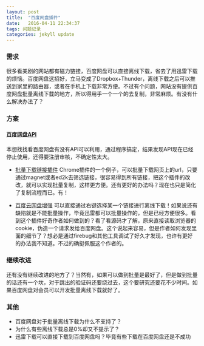 ```yaml
---
layout: post
title:  "百度网盘插件"
date:   2016-04-11 22:34:37
tags: 问题记录 
categories: jekyll update
---
```


### 需求
很多看美剧的网站都有磁力链接，百度网盘可以直接离线下载，省去了用迅雷下载的烦恼。百度网盘这招好，立马变成了Dropbox+Thunder，离线下载之后可以推送到家里的路由器，或者在手机上下载非常方便。不过有个问题，网站没有提供百度网盘批量离线下载的地方，所以得用手一个一个的去复制，非常麻烦。有没有什么解决办法了？

### 方案
#### [百度网盘API](http://developer.baidu.com/wiki/index.php?title=docs/pcs)
本想找找看百度网盘有没有API可以利用，通过程序搞定，结果发现API现在已经停止使用，还得要注册审核，不确定性太大。

- [批量下载链接插件](https://developer.chrome.com/extensions/examples/api/downloads/download_links.zip)
Chrome插件的一个例子，可以批量下载网页上的url，只要通过magnet或者ed2k去筛选链接，很容易得到所有链接，把这个插件的改改，就可以实现批量复制，这样更方便。还有更好的办法吗？现在也只是简化了复制流程而已。有！

- [百度云网盘增强](https://chrome.google.com/webstore/detail/%E7%99%BE%E5%BA%A6%E4%BA%91%E7%BD%91%E7%9B%98%E5%A2%9E%E5%BC%BA/bimnomechdfkhaaoghfgjakiempinbcj)
可以直接通过右键选择某一个链接进行离线下载！如果说还有缺陷就是不能批量操作，毕竟迅雷都可以批量操作的，但是已经方便很多。看到这个插件好奇作者如何做到的？看了看源码才了解，原来直接读取浏览器的cookie，伪造一个请求发给百度网盘。这个说起来容易，但是作者如何发现里面的细节了？想必是通过firebug和其他工具调试了好久才发现，也许有更好的办法我不知道。不过的确挺佩服这个作者的。

### 继续改进
还有没有继续改进的地方了？当然有，如果可以做到批量是最好了，但是做到批量的话还有一个坎，对于跳出的验证码还要绕过去，这个要研究还要花不少时间。如果百度网盘对会员可以开发批量离线下载就好了。

### 其他
- 百度网盘对于批量离线下载为什么不支持了？
- 为什么有些离线下载总是0%却又不提示了？
- 迅雷下载可以直接下载到百度网盘吗？毕竟有些下载在百度网盘还是不成功
